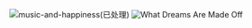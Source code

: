 ![music-and-happiness(已处理)](https://github.com/prodbyido/prodbyido/assets/134588650/8cc3311b-f958-401f-9ee7-1f27b48a3285)
![What Dreams Are Made Off](https://github.com/prodbyido/prodbyido/assets/134588650/040f2667-7f42-424b-913b-aaf5d1fc4dc5)

<!--
**prodbyido/prodbyido** is a ✨ _special_ ✨ repository because its `README.md` (this file) appears on your GitHub profile.

Here are some ideas to get you started:

- 🔭 I’m currently working on ...
- 🌱 I’m currently learning ...
- 👯 I’m looking to collaborate on ...
- 🤔 I’m looking for help with ...
- 💬 Ask me about ...
- 📫 How to reach me: ...
- 😄 Pronouns: ...
- ⚡ Fun fact: ...
-->
